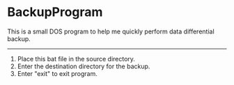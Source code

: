 # BackupProgram
This is a small DOS program to help me quickly perform data differential backup.

---

1. Place this bat file in the source directory.
2. Enter the destination directory for the backup.
3. Enter "exit" to exit program.





